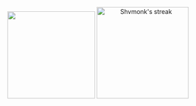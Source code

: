 <p align="center">
</p>
<p align="center">
  <img src="https://user-images.githubusercontent.com/127006739/228426273-cebc665a-bc18-4e07-a11c-bc37b955bd2e.png" height=200px/>
        <img title="🚩 Jai Shree Ram" alt="Shvmonk's streak" src="https://streak-stats.demolab.com?user=Shvmonk&hide_border=true&background=0D1117&currStreakLabel=FFFFFF&sideLabels=FFFFFF&currStreakNum=FFFFFF&dates=FFFFFF&sideNums=FFFFFF&fire=FF7600&ring=FF7600&stroke=0D1117" height=210px/>
    </a>
